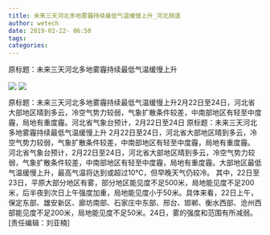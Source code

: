 ```yaml
---
title: 未来三天河北多地雾霾持续最低气温缓慢上升_河北频道
author: wetech
date: 2019-02-22- 06:50
tags: 
categories: 
---
```

原标题：未来三天河北多地雾霾持续最低气温缓慢上升
<!-- more -->
                
<img align="center" border="0" src="http://p2.ifengimg.com/fck/2019_08/deaeccf4b94433e_w750_h838.jpg" />
                
<img align="center" border="0" src="http://p2.ifengimg.com/a/2016/0810/204c433878d5cf9size1_w16_h16.png" />
            
原标题：未来三天河北多地雾霾持续最低气温缓慢上升2月22日至24日，河北省大部地区晴到多云，冷空气势力较弱，气象扩散条件较差，中南部地区有轻至中度霾，局地有重度霾。河北省气象台预计，2月22日至24日
原标题：未来三天河北多地雾霾持续最低气温缓慢上升
2月22日至24日，河北省大部地区晴到多云，冷空气势力较弱，气象扩散条件较差，中南部地区有轻至中度霾，局地有重度霾。
河北省气象台预计，2月22日至24日，河北省大部地区晴到多云，冷空气势力较弱，气象扩散条件较差，中南部地区有轻至中度霾，局地有重度霾。大部地区最低气温缓慢上升，最高气温将达到或超过10℃，但早晚天气仍较冷。
其中，22日至23日，平原大部分地区有雾，部分地区能见度不足500米，局地能见度不足200米，后半夜到次日上午强度加重，局地能见度小于50米。具体来看，22日上午，保定东部、雄安新区、廊坊南部、石家庄中东部、邢台、邯郸、衡水西部、沧州西部能见度不足200米，局地能见度不足50米。24日，雾的强度和范围有所减弱。
[责任编辑：刘亚楠]
            
